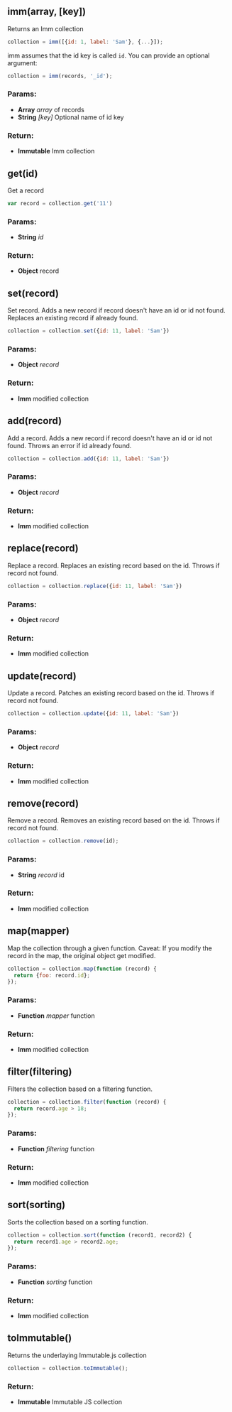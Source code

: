 

<!-- Start src/imm.js -->

## imm(array, [key])

Returns an Imm collection

```js
collection = imm([{id: 1, label: 'Sam'}, {...}]);
```
imm assumes that the id key is called `id`. You can provide an optional argument:

```js
collection = imm(records, '_id');
```

### Params: 

* **Array** *array* of records
* **String** *[key]* Optional name of id key

### Return:

* **Immutable** Imm collection

## get(id)

Get a record

```js
var record = collection.get('11')
```

### Params: 

* **String** *id* 

### Return:

* **Object** record

## set(record)

Set record.
Adds a new record if record doesn't have an id or id not found.
Replaces an existing record if already found.

```js
collection = collection.set({id: 11, label: 'Sam'})
```

### Params: 

* **Object** *record* 

### Return:

* **Imm** modified collection

## add(record)

Add a record.
Adds a new record if record doesn't have an id or id not found.
Throws an error if id already found.

```js
collection = collection.add({id: 11, label: 'Sam'})
```

### Params: 

* **Object** *record* 

### Return:

* **Imm** modified collection

## replace(record)

Replace a record.
Replaces an existing record based on the id.
Throws if record not found.

```js
collection = collection.replace({id: 11, label: 'Sam'})
```

### Params: 

* **Object** *record* 

### Return:

* **Imm** modified collection

## update(record)

Update a record.
Patches an existing record based on the id.
Throws if record not found.

```js
collection = collection.update({id: 11, label: 'Sam'})
```

### Params: 

* **Object** *record* 

### Return:

* **Imm** modified collection

## remove(record)

Remove a record.
Removes an existing record based on the id.
Throws if record not found.

```js
collection = collection.remove(id);
```

### Params: 

* **String** *record* id

### Return:

* **Imm** modified collection

## map(mapper)

Map the collection through a given function.
Caveat: If you modify the record in the map, the original object get modified.

```js
collection = collection.map(function (record) { 
  return {foo: record.id};
});
```

### Params: 

* **Function** *mapper* function

### Return:

* **Imm** modified collection

## filter(filtering)

Filters the collection based on a filtering function.

```js
collection = collection.filter(function (record) { 
  return record.age > 18;
});
```

### Params: 

* **Function** *filtering* function

### Return:

* **Imm** modified collection

## sort(sorting)

Sorts the collection based on a sorting function.

```js
collection = collection.sort(function (record1, record2) { 
  return record1.age > record2.age;
});
```

### Params: 

* **Function** *sorting* function

### Return:

* **Imm** modified collection

## toImmutable()

Returns the underlaying Immutable.js collection

```js
collection = collection.toImmutable();
```

### Return:

* **Immutable** Immutable JS collection

<!-- End src/imm.js -->

